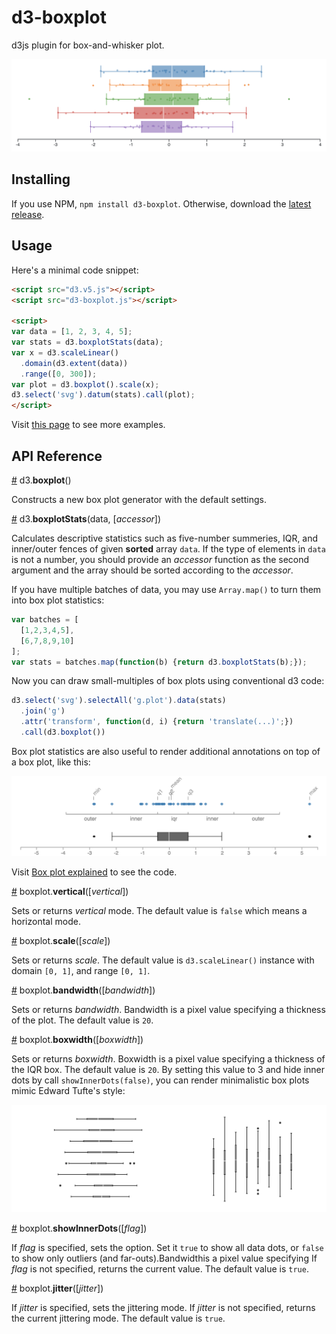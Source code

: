 # d3-boxplot

d3js plugin for box-and-whisker plot.

![d3-boxplot](d3-boxplot.png)

## Installing

If you use NPM, `npm install d3-boxplot`. Otherwise, download the
[latest release](https://github.com/akngs/d3-boxplot/releases/latest).

## Usage

Here's a minimal code snippet:

```html
<script src="d3.v5.js"></script>
<script src="d3-boxplot.js"></script>

<script>
var data = [1, 2, 3, 4, 5];
var stats = d3.boxplotStats(data);
var x = d3.scaleLinear()
  .domain(d3.extent(data))
  .range([0, 300]);
var plot = d3.boxplot().scale(x);
d3.select('svg').datum(stats).call(plot);
</script>
```

Visit [this page](https://beta.observablehq.com/@akngs/d3-boxplot) to see more examples.

## API Reference

<a href="#boxplot" name="boxplot">#</a> d3.<b>boxplot</b>()

Constructs a new box plot generator with the default settings.

<a href="#boxplotStats" name="boxplotStats">#</a> d3.<b>boxplotStats</b>(data, [*accessor*])

Calculates descriptive statistics such as five-number summeries, IQR, and inner/outer fences of
given **sorted** array `data`. If the type of elements in `data` is not a number, you should
provide an *accessor* function as the second argument and the array should be sorted according to
the *accessor*.

If you have multiple batches of data, you may use `Array.map()` to turn them into box plot
statistics:

```javascript
var batches = [
  [1,2,3,4,5],
  [6,7,8,9,10]
];
var stats = batches.map(function(b) {return d3.boxplotStats(b);});
```

Now you can draw small-multiples of box plots using conventional d3 code:

```javascript
d3.select('svg').selectAll('g.plot').data(stats)
  .join('g')
  .attr('transform', function(d, i) {return 'translate(...)';})
  .call(d3.boxplot())
```

Box plot statistics are also useful to render additional annotations on top of a box plot, like
this:

![Annotated box plot](d3-boxplot-annotated.png)

Visit [Box plot explained](https://beta.observablehq.com/@akngs/box-plot-explained) to see the code.

<a href="#boxplot_vertical" name="boxplot_vertical">#</a> boxplot.<b>vertical</b>([*vertical*])

Sets or returns *vertical* mode. The default value is `false` which means a horizontal mode.

<a href="#boxplot_scale" name="boxplot_scale">#</a> boxplot.<b>scale</b>([*scale*])

Sets or returns *scale*. The default value is `d3.scaleLinear()` instance with domain `[0, 1]`, and
range `[0, 1]`.

<a href="#boxplot_bandwidth" name="boxplot_bandwidth">#</a> boxplot.<b>bandwidth</b>([*bandwidth*])

Sets or returns *bandwidth*. Bandwidth is a pixel value specifying a thickness of the plot. The
default value is `20`.

<a href="#boxplot_boxwidth" name="boxplot_boxwidth">#</a> boxplot.<b>boxwidth</b>([*boxwidth*])

Sets or returns *boxwidth*. Boxwidth is a pixel value specifying a thickness of the IQR box. The
default value is `20`. By setting this value to 3 and hide inner dots by call
`showInnerDots(false)`, you can render minimalistic box plots mimic Edward Tufte's style:

![Minimalistic box plot](d3-boxplot-minimalStyle.png)

<a href="#boxplot_showInnerDots" name="boxplot_showInnerDots">#</a> boxplot.<b>showInnerDots</b>([*flag*])

If *flag* is specified, sets the option. Set it `true` to show all data dots, or `false` to show
only outliers (and far-outs).Bandwidthis a pixel value specifying If *flag* is not specified,
returns the current value. The default value is `true`.

<a href="#boxplot_jitter" name="boxplot_jitter">#</a> boxplot.<b>jitter</b>([*jitter*])

If *jitter* is specified, sets the jittering mode. If *jitter* is not specified, returns the
current jittering mode. The default value is `true`.
